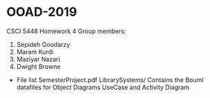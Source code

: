 # OOAD-2019
 CSCI 5448 Homework 4
 Group members:
1. Sepideh Goodarzy
2. Maram Kurdi
3. Maziyar Nazari
4. Dwight Browne

 * File list
 SemesterProject.pdf
 LibrarySystems/    Contains the Bouml datafiles for Object Diagrams UseCase and Activity Diagram

